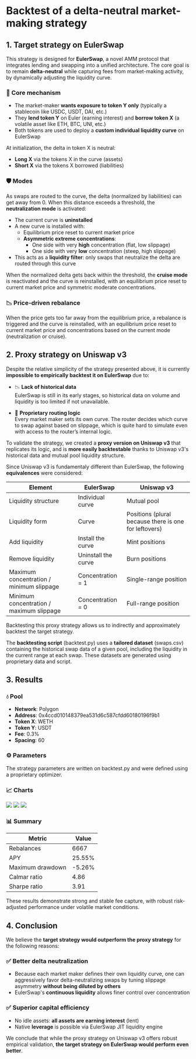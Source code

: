 # Backtest of a delta-neutral market-making strategy

## 1. Target strategy on EulerSwap

This strategy is designed for **EulerSwap**, a novel AMM protocol that integrates lending and swapping into a unified architecture. The core goal is to remain **delta-neutral** while capturing fees from market-making activity, by dynamically adjusting the liquidity curve.

### 🧩 Core mechanism

- The market-maker **wants exposure to token Y only** (typically a stablecoin like USDC, USDT, DAI, etc.)
- They **lend token Y** on Euler (earning interest) and **borrow token X** (a volatile asset like ETH, BTC, UNI, etc.)
- Both tokens are used to deploy a **custom individual liquidity curve** on EulerSwap

At initialization, the delta in token X is neutral:

- **Long X** via the tokens X in the curve (assets) 
- **Short X** via the tokens X borrowed (liabilities)

### 🛡️ Modes

As swaps are routed to the curve, the delta (normalized by liabilities) can get away from 0. When this distance exceeds a threshold, the **neutralization mode** is activated:

- The current curve is **uninstalled**
- A new curve is installed with:
  - Equilibrium price reset to current market price
  - **Asymmetric extreme concentrations**:
    - One side with very **high** concentration (flat, low slippage)
    - One side with very **low** concentration (steep, high slippage)
- This acts as a **liquidity filter**: only swaps that neutralize the delta are routed through this curve

When the normalized delta gets back within the threshold, the **cruise mode** is reactivated and the curve is reinstalled, with an equilibrium price reset to current market price and symmetric moderate concentrations.

### 📉 Price-driven rebalance

When the price gets too far away from the equilibrium price, a rebalance is triggered and the curve is reinstalled, with an equilibrium price reset to current market price and concentrations based on the current mode (neutralization or cruise).

## 2. Proxy strategy on Uniswap v3

Despite the relative simplicity of the strategy presented above, it is currently **impossible to empirically backtest it on EulerSwap** due to:

- 📉 **Lack of historical data**  
EulerSwap is still in its early stages, so historical data on volume and liquidity is too limited if not unavailable.

- 🧠 **Proprietary routing logic**  
Every market maker sets its own curve. The router decides which curve to swap against based on slippage, which is quite hard to simulate even with access to the router’s internal logic.

To validate the strategy, we created a **proxy version on Uniswap v3** that replicates its logic, and is **more easily backtestable** thanks to Uniswap v3's historical data and mutual pool liquidity structure.

Since Uniswap v3 is fundamentaly different than EulerSwap, the following **equivalences** were considered:

|Element | EulerSwap           | Uniswap v3        |
|------------------|------------------|--------------|
| Liquidity structure | Individual curve           | Mutual pool       |
| Liquidity form       | Curve       | Positions (plural because there is one for leftovers)   |
| Add liquidity       | Install the curve | Mint positions    |
| Remove liquidity       | Uninstall the curve | Burn positions     |
| Maximum concentration / minimum slippage       | Concentration = 1   | Single-range position       |
| Minimum concentration / maximum slippage       | Concentration = 0     | Full-range position       |

Backtesting this proxy strategy allows us to indirectly and approximately backtest the target strategy.

The **backtesting script** (backtest.py) uses a **tailored dataset** (swaps.csv) containing the historical swap data of a given pool, including the liquidity in the current range at each swap. These datasets are generated using proprietary data and script.

## 3. Results

### 💧 Pool

- **Network**: Polygon  
- **Address**: 0x4ccd010148379ea531d6c587cfdd60180196f9b1
- **Token X**: WETH
- **Token Y**: USDT
- **Fee**: 0.3%
- **Spacing**: 60

### ⚙️ Parameters

The strategy parameters are written on backtest.py and were defined using a proprietary optimizer.

### 📈 Charts
![](./value.png)
![](./delta.png)
![](./health.png)

### 📊 Summary

| Metric           | Value        |
|------------------|--------------|
| Rebalances       | 6667         |
| APY              | 25.55%       |
| Maximum drawdown | -5.26%       |
| Calmar ratio     | 4.86         |
| Sharpe ratio     | 3.91         |

These results demonstrate strong and stable fee capture, with robust risk-adjusted performance under volatile market conditions.

## 4. Conclusion

We believe the **target strategy would outperform the proxy strategy** for the following reasons:

### ✅ Better delta neutralization

- Because each market maker defines their own liquidity curve, one can aggressively favor delta-neutralizing swaps by tuning slippage asymmetry **without being diluted by others**
- EulerSwap's **continuous liquidity** allows finer control over concentration

### ✅ Superior capital efficiency

- No idle assets: **all assets are earning interest** (lent)
- Native **leverage** is possible via EulerSwap JIT liquidity engine

We conclude that while the proxy strategy on Uniswap v3 offers robust empirical validation, **the target strategy on EulerSwap would perform even better**.
